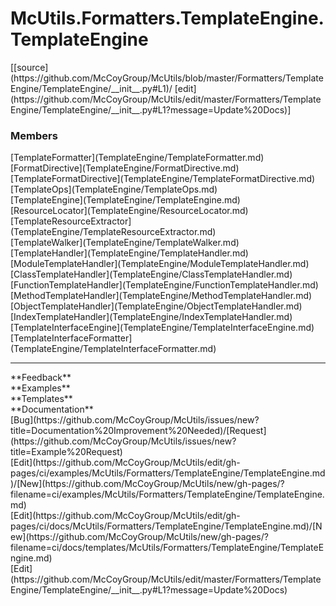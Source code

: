 # <a id="McUtils.Formatters.TemplateEngine.TemplateEngine">McUtils.Formatters.TemplateEngine.TemplateEngine</a> 
<div class="docs-source-link" markdown="1">
[[source](https://github.com/McCoyGroup/McUtils/blob/master/Formatters/TemplateEngine/TemplateEngine/__init__.py#L1)/
[edit](https://github.com/McCoyGroup/McUtils/edit/master/Formatters/TemplateEngine/TemplateEngine/__init__.py#L1?message=Update%20Docs)]
</div>
    


### Members
<div class="container alert alert-secondary bg-light">
  <div class="row">
   <div class="col" markdown="1">
[TemplateFormatter](TemplateEngine/TemplateFormatter.md)   
</div>
   <div class="col" markdown="1">
[FormatDirective](TemplateEngine/FormatDirective.md)   
</div>
   <div class="col" markdown="1">
[TemplateFormatDirective](TemplateEngine/TemplateFormatDirective.md)   
</div>
</div>
  <div class="row">
   <div class="col" markdown="1">
[TemplateOps](TemplateEngine/TemplateOps.md)   
</div>
   <div class="col" markdown="1">
[TemplateEngine](TemplateEngine/TemplateEngine.md)   
</div>
   <div class="col" markdown="1">
[ResourceLocator](TemplateEngine/ResourceLocator.md)   
</div>
</div>
  <div class="row">
   <div class="col" markdown="1">
[TemplateResourceExtractor](TemplateEngine/TemplateResourceExtractor.md)   
</div>
   <div class="col" markdown="1">
[TemplateWalker](TemplateEngine/TemplateWalker.md)   
</div>
   <div class="col" markdown="1">
[TemplateHandler](TemplateEngine/TemplateHandler.md)   
</div>
</div>
  <div class="row">
   <div class="col" markdown="1">
[ModuleTemplateHandler](TemplateEngine/ModuleTemplateHandler.md)   
</div>
   <div class="col" markdown="1">
[ClassTemplateHandler](TemplateEngine/ClassTemplateHandler.md)   
</div>
   <div class="col" markdown="1">
[FunctionTemplateHandler](TemplateEngine/FunctionTemplateHandler.md)   
</div>
</div>
  <div class="row">
   <div class="col" markdown="1">
[MethodTemplateHandler](TemplateEngine/MethodTemplateHandler.md)   
</div>
   <div class="col" markdown="1">
[ObjectTemplateHandler](TemplateEngine/ObjectTemplateHandler.md)   
</div>
   <div class="col" markdown="1">
[IndexTemplateHandler](TemplateEngine/IndexTemplateHandler.md)   
</div>
</div>
  <div class="row">
   <div class="col" markdown="1">
[TemplateInterfaceEngine](TemplateEngine/TemplateInterfaceEngine.md)   
</div>
   <div class="col" markdown="1">
[TemplateInterfaceFormatter](TemplateEngine/TemplateInterfaceFormatter.md)   
</div>
   <div class="col" markdown="1">
   
</div>
</div>
</div>













---


<div markdown="1" class="text-secondary">
<div class="container">
  <div class="row">
   <div class="col" markdown="1">
**Feedback**   
</div>
   <div class="col" markdown="1">
**Examples**   
</div>
   <div class="col" markdown="1">
**Templates**   
</div>
   <div class="col" markdown="1">
**Documentation**   
</div>
   <div class="col" markdown="1">
   
</div>
   <div class="col" markdown="1">
   
</div>
   <div class="col" markdown="1">
   
</div>
</div>
  <div class="row">
   <div class="col" markdown="1">
[Bug](https://github.com/McCoyGroup/McUtils/issues/new?title=Documentation%20Improvement%20Needed)/[Request](https://github.com/McCoyGroup/McUtils/issues/new?title=Example%20Request)   
</div>
   <div class="col" markdown="1">
[Edit](https://github.com/McCoyGroup/McUtils/edit/gh-pages/ci/examples/McUtils/Formatters/TemplateEngine/TemplateEngine.md)/[New](https://github.com/McCoyGroup/McUtils/new/gh-pages/?filename=ci/examples/McUtils/Formatters/TemplateEngine/TemplateEngine.md)   
</div>
   <div class="col" markdown="1">
[Edit](https://github.com/McCoyGroup/McUtils/edit/gh-pages/ci/docs/McUtils/Formatters/TemplateEngine/TemplateEngine.md)/[New](https://github.com/McCoyGroup/McUtils/new/gh-pages/?filename=ci/docs/templates/McUtils/Formatters/TemplateEngine/TemplateEngine.md)   
</div>
   <div class="col" markdown="1">
[Edit](https://github.com/McCoyGroup/McUtils/edit/master/Formatters/TemplateEngine/TemplateEngine/__init__.py#L1?message=Update%20Docs)   
</div>
   <div class="col" markdown="1">
   
</div>
   <div class="col" markdown="1">
   
</div>
   <div class="col" markdown="1">
   
</div>
</div>
</div>
</div>